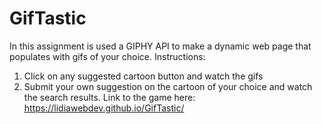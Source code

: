 # GifTastic

In this assignment is used a GIPHY API to make a dynamic web page that populates with gifs of your choice. 
Instructions:
1. Click on any suggested cartoon button and watch the gifs 
2. Submit your own suggestion on the cartoon of your choice and watch the search results.
Link to the game here:  https://lidiawebdev.github.io/GifTastic/
